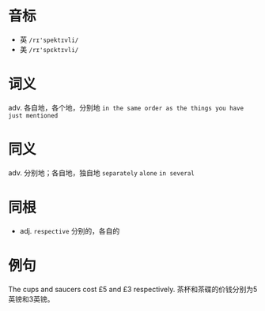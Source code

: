 # 音标

- 英 `/rɪ'spektɪvli/`
- 美 `/rɪ'spɛktɪvli/`

# 词义

adv. 各自地，各个地，分别地
`in the same order as the things you have just mentioned`

# 同义

adv. 分别地；各自地，独自地
`separately` `alone` `in several`

# 同根

- adj. `respective` 分别的，各自的

# 例句

The cups and saucers cost £5 and £3 respectively.
茶杯和茶碟的价钱分别为5英镑和3英镑。


